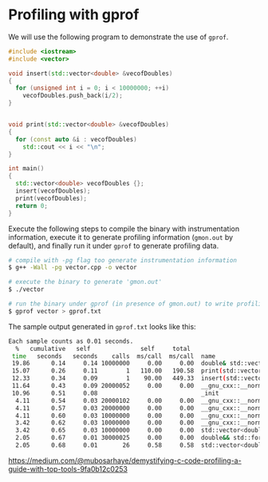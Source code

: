 # Profiling with gprof

We will use the following program to demonstrate the use of ``gprof``.

```C++
#include <iostream>
#include <vector>

void insert(std::vector<double> &vecofDoubles)
{
  for (unsigned int i = 0; i < 10000000; ++i)
    vecofDoubles.push_back(i/2);
}


void print(std::vector<double> &vecofDoubles)
{
  for (const auto &i : vecofDoubles)
    std::cout << i << "\n";
}

int main()
{
  std::vector<double> vecofDoubles {};
  insert(vecofDoubles);
  print(vecofDoubles);
  return 0;
}
```

Execute the following steps to compile the binary with instrumentation information, execute it to generate profiling information (``gmon.out`` by default), and finally run it under ``gprof`` to generate profiling data.

```bash
# compile with -pg flag too generate instrumentation information
$ g++ -Wall -pg vector.cpp -o vector

# execute the binary to generate 'gmon.out'
$ ./vector

# run the binary under gprof (in presence of gmon.out) to write profiling data
$ gprof vector > gprof.txt
```

The sample output generated in ``gprof.txt`` looks like this:

```bash
Each sample counts as 0.01 seconds.
  %   cumulative   self              self     total           
 time   seconds   seconds    calls  ms/call  ms/call  name    
 19.86      0.14     0.14 10000000     0.00     0.00  double& std::vector<double, std::allocator<double> >::emplace_back<double>(double&&)
 15.07      0.26     0.11        1   110.00   190.58  print(std::vector<double, std::allocator<double> >&)
 12.33      0.34     0.09        1    90.00   449.33  insert(std::vector<double, std::allocator<double> >&)
 11.64      0.43     0.09 20000052     0.00     0.00  __gnu_cxx::__normal_iterator<double*, std::vector<double, std::allocator<double> > >::__normal_iterator(double* const&)
 10.96      0.51     0.08                             _init
  4.11      0.54     0.03 20000102     0.00     0.00  __gnu_cxx::__normal_iterator<double*, std::vector<double, std::allocator<double> > >::base() const
  4.11      0.57     0.03 20000000     0.00     0.00  __gnu_cxx::__normal_iterator<double*, std::vector<double, std::allocator<double> > >::operator*() const
  4.11      0.60     0.03 10000000     0.00     0.00  __gnu_cxx::__normal_iterator<double*, std::vector<double, std::allocator<double> > >::operator-(long) const
  3.42      0.62     0.03 10000000     0.00     0.00  __gnu_cxx::__normal_iterator<double*, std::vector<double, std::allocator<double> > >::operator++()
  3.42      0.65     0.03 10000000     0.00     0.00  std::vector<double, std::allocator<double> >::push_back(double&&)
  2.05      0.67     0.01 30000025     0.00     0.00  double&& std::forward<double>(std::remove_reference<double>::type&)
  2.05      0.68     0.01       26     0.58     0.58  std::vector<double, std::allocator<double> >::begin()
```

https://medium.com/@mubosarhaye/demystifying-c-code-profiling-a-guide-with-top-tools-9fa0b12c0253

